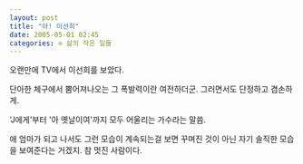 ```yaml
---
layout: post
title: "아! 이선희"
date: 2005-05-01 02:45
categories: ⊙ 삶의 작은 일들
---
```


오랜만에 TV에서 이선희를 보았다. 

단아한 체구에서 뿜어져나오는 그 폭발력이란 여전하더군. 그러면서도 단정하고 겸손하게.

'J에게'부터 '아 옛날이여'까지 모두 어울리는 가수라는 말씀.

애 엄마가 되고 나서도 그런 모습이 계속되는걸 보면 꾸며진 것이 아닌 자기 솔직한 모습을 보여준다는 거겠지.
참 멋진 사람이다.

       
